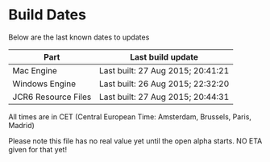 # Build Dates

Below are the last known dates to updates

Part | Last build update
-----|-----
Mac Engine | Last built: 27 Aug 2015; 20:41:21
Windows Engine | Last built: 26 Aug 2015; 22:32:20
JCR6 Resource Files | Last built: 27 Aug 2015; 20:44:31
All times are in CET (Central European Time: Amsterdam, Brussels, Paris, Madrid)


Please note this file has no real value yet until the open alpha starts. NO ETA given for that yet!

